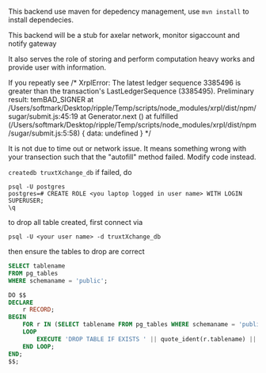 This backend use maven for depedency management, use `mvn install` to install dependecies.

This backend will be a stub for axelar network, monitor sigaccount and notify gateway

It also serves the role of storing and perform computation heavy works and provide user with information.

If you repeatly see
/*
XrplError: The latest ledger sequence 3385496 is greater than the transaction's LastLedgerSequence (3385495).
Preliminary result: temBAD_SIGNER
    at /Users/softmark/Desktop/ripple/Temp/scripts/node_modules/xrpl/dist/npm/sugar/submit.js:45:19
    at Generator.next (<anonymous>)
    at fulfilled (/Users/softmark/Desktop/ripple/Temp/scripts/node_modules/xrpl/dist/npm/sugar/submit.js:5:58) {
  data: undefined
}
*/

It is not due to time out or network issue. It means something wrong with your transection  such that the "autofill" method failed. Modify code instead.

`createdb truxtXchange_db`
if failed, do 
``` shell
psql -U postgres
postgres=# CREATE ROLE <you laptop logged in user name> WITH LOGIN SUPERUSER;
\q
```

to drop all table created, first connect via
```shell
psql -U <your user name> -d truxtXchange_db
```
then ensure the tables to drop are correct
```sql
SELECT tablename
FROM pg_tables
WHERE schemaname = 'public';
```
``` sql
DO $$
DECLARE
    r RECORD;
BEGIN
    FOR r IN (SELECT tablename FROM pg_tables WHERE schemaname = 'public')
    LOOP
        EXECUTE 'DROP TABLE IF EXISTS ' || quote_ident(r.tablename) || ' CASCADE';
    END LOOP;
END;
$$;
```
